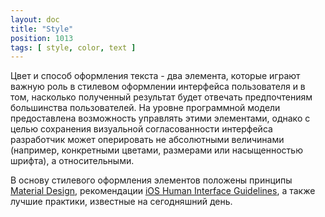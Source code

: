```yaml
---
layout: doc
title: "Style"
position: 1013
tags: [ style, color, text ]
---
```


Цвет и способ оформления текста - два элемента, которые играют важную роль в стилевом оформлении
интерфейса пользователя и в том, насколько полученный результат будет отвечать предпочтениям
большинства пользователей. На уровне программной модели предоставлена возможность управлять
этими элементами, однако с целью сохранения визуальной согласованности интерфейса разработчик
может оперировать не абсолютными величинами (например, конкретными цветами, размерами или
насыщенностью шрифта), а относительными.

В основу стилевого оформления элементов положены принципы [Material Design](http://www.google.com/design/spec/style/color.html),
рекомендации [iOS Human Interface Guidelines](https://developer.apple.com/library/ios/documentation/UserExperience/Conceptual/MobileHIG/ColorImagesText.html),
а также лучшие практики, известные на сегодняшний день.
